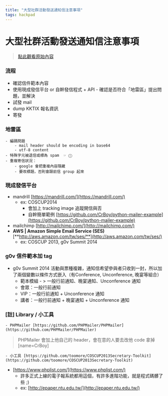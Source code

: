 ```yaml
---
title: "大型社群活動發送通知信注意事項"
tags: hackpad
---
```


# 大型社群活動發送通知信注意事項

> [點此觀看原始內容](https://g0v.hackpad.tw/I6MfE6jHOsq)



### 流程

- 確認信件範本內容
- 使用現成發信平台 or 自幹發信程式 + API
        - 確認是否符合「地雷區」提出問題，並解決
- 試發 mail
- dump KKTIX 報名資訊
- 寄發

### 地雷區

    - 編碼問題
        - mail header should be encoding in base64
        - utf-8 content
    - 特殊字元被退信或標為 spam  ☞ ⓘ
    - 重複寄信狀況：
        - google 會把重複內容隱藏
        - 要改標題，否則會跟前信 group 起來

### 現成發信平台

- mandrill [https://mandrill.com/](https://mandrill.com/)
    - ex: COSCUP2014
        - 會加上 tracking image 追蹤開信與否
        - 自幹簡單範例 [https://github.com/CrBoy/python-mailer-example](https://github.com/CrBoy/python-mailer-example)
- mailchimp [http://mailchimp.com/](http://mailchimp.com/)
- **AWS | Amazon Simple Email Service (SES)** [**http://aws.amazon.com/tw/ses/**](http://aws.amazon.com/tw/ses/)
    - ex: COSCUP 2013, g0v Summit 2014

### g0v 信件範本加 tag

- g0v Summit 2014 活動與票種複雜，通知信希望參與者只收到一封，所以加了兩個變數以條件方式嵌入（有Conference, Unconference, 晚宴等組合）
    - 範本模組 \- \> 一般行前通知、晚宴通知、Unconference 通知
    - 會眾：一般行前通知
    - VIP：一般行前通知 + Unconference 通知
    - 講者：一般行前通知 \+ 晚宴通知 \+ Unconference 通知

### \[註\] Library / 小工具

    - PHPMailer [https://github.com/PHPMailer/PHPMailer](https://github.com/PHPMailer/PHPMailer)
> PHPMailer 會加上他自己的 header，會在意的人要去改他 code 拿掉
> [name=CrBoy]

    - 小工具 [https://github.com/toomore/COSCUP2013Secretary-Toolkit](https://github.com/toomore/COSCUP2013Secretary-Toolkit)
- [https://www.phplist.com/](https://www.phplist.com/)
    - 許多正式上線的電子報系統都用這個，有許多進階功能，就是程式碼髒了些 ;)
    - ex: [http://epaper.ntu.edu.tw/](http://epaper.ntu.edu.tw/)



